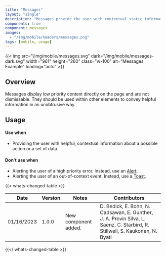 ```yaml
---
title: "Messages"
layout: "single"
description: "Messages provide the user with contextual static information. They have a lower priority than a notification or prompt."
components: true
component: messages
images:
  - "/img/mobile/headers/messages.png"
tags: [mobile, usage]
---
```


{{< img src="/img/mobile/messages.svg" dark="/img/mobile/messages-dark.svg" width="961" height="260" class="w-100" alt="Messages Example" loading="auto" >}}

## Overview

Messages display low priority content directly on the page and are not dismissable. They should be used within other elements to convey helpful information in an unobtrusive way.

## Usage

#### Use when

- Providing the user with helpful, contextual information about a possible action or a set of data.

#### Don't use when

- Alerting the user of a high priority error. Instead, use an [Alert](/components/mobile/alerts/).
- Alerting the user of an out-of-context event. Instead, use a [Toast](/components/mobile/toasts/).

{{< whats-changed-table >}}

| Date       | Version | Notes                | Contributors                                                                                                                |
| ---------- | ------- | -------------------- | --------------------------------------------------------------------------------------------------------------------------- |
| 01/16/2023 | 1.0.0   | New component added. | D. Bedick, E. Bohn, N. Cadsawan, E. Gunther, J. A. Provin Silva, L. Saenz, C. Starbird, R. Stillwell, S. Kaukonen, N. Byati |

{{</ whats-changed-table >}}

